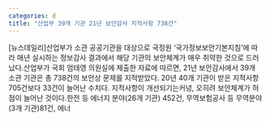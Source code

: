 ```yaml
---
categories: d
title: "산업부 39개 기관 21년 보안감사 지적사항 738건"
---
```

[뉴스데일리]산업부가 소관 공공기관을 대상으로 국정원 ‘국가정보보안기본지침’에 따라 매년 실시하는 정보감사 결과에서 해당 기관의 보안체계가 매우 취약한 것으로 드러났다.산업부가 국회 엄태영 의원실에 제출한 자료에 따르면, 21년 보안감사에서 39개 소관 기관은 총 738건의 보안상 문제를 지적받았다. 20년 40개 기관이 받은 지적사항 705건보다 33건이 늘어난 수치다. 지적사항이 개선되기는커녕, 오히려 보안체계가 허점이 늘어난 것이다.한전 등 에너지 분야(26개 기관) 452건, 무역보험공사 등 무역분야(3개 기관)81건, 에너